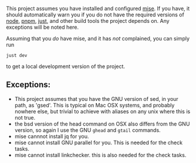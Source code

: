 This project assumes you have installed and configured [mise](https://mise.jdx.dev/).  If you have, it should automatically warn you if you do not have the required versions of [node](https://nodejs.org/), [pnpm](https://pnpm.io/), [just](https://just.systems/), and other build tools the project depends on.  Any exceptions will be noted here.

Assuming that you *do* have mise, and it has *not* complained, you can simply run

```
just dev
```

to get a local development version of the project.

## Exceptions:

* This project assumes that you have the GNU version of sed, in your path, as 'gsed'.  This is typical on Mac OSX systems, and probably nowhere else, but trivial to achieve with aliases on any unix where this is not true.
* the bsd version of the head command on OSX also differs from the GNU version, so again I use the GNU ```ghead```  and ```gtail``` commands.
* mise cannnot install jq for you.
* mise cannot install GNU parallel for you.  This is needed for the check tasks.
* mise cannot install linkchecker.  this is also needed for the check tasks.
